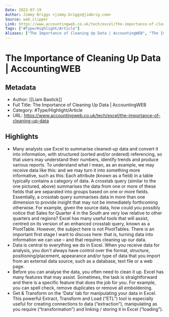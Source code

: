 ```yaml
---
Date: 2022-07-19
Author: Jimmy Briggs <jimmy.briggs@jimbrig.com>
Source: web_clipper
Link: https://www.accountingweb.co.uk/tech/excel/the-importance-of-cleaning-up-data
Tags: ["#Type/Highlight/Article"]
Aliases: ["The Importance of Cleaning Up Data | AccountingWEB", "The Importance of Cleaning Up Data | AccountingWEB"]
---
```

# The Importance of Cleaning Up Data | AccountingWEB

## Metadata
- Author: [[Liam Bastick]]
- Full Title: The Importance of Cleaning Up Data | AccountingWEB
- Category: #Type/Highlight/Article
- URL: https://www.accountingweb.co.uk/tech/excel/the-importance-of-cleaning-up-data

## Highlights
- Many analysts use Excel to summarise cleaned-up data and convert it into information, with structured (sorted and/or ordered) referencing, so that users may understand their numbers, identify trends and produce various reports. To understand what I mean, as an example, we may receive data like this: and we may turn it into something more informative, such as this: Each attribute (known as a field) in a table typically contains a category of data. A crosstab query (similar to the one pictured, above) summarises the data from one or more of these fields that are separated into groups based on one or more fields. Essentially, a crosstab query summarises data in more than one dimension to provide insight that may not be immediately forthcoming otherwise. For example, given the source data, how could you possibly notice that Sales for Quarter 4 in the South are very low relative to other quarters and regions? Excel has many useful tools that will assist, centred on its version of an enhanced crosstab query, known as a PivotTable. However, the subject here is not PivotTables. There is an important first stage I want to discuss here: that is, turning data into information we can use – and that requires cleaning up our data.
- Data is central to everything we do in Excel. When you receive data for analysis, you don't always have control over the format, structure, positioning/placement, appearance and/or type of data that you import from an external data source, such as a database, text file or a web page.
- Before you can analyse the data, you often need to clean it up. Excel has many features that may assist. Sometimes, the task is straightforward and there is a specific feature that does the job for you. For example, you can spell check, remove duplicates or remove all emboldening.
- Get & Transform on the ‘Data’ tab for manipulating your data in Excel. This powerful Extract, Transform and Load (“ETL”) tool is especially useful for creating connections to data (“extraction”), manipulating as you require (“transformation”) and linking / storing it in Excel (“loading”).
